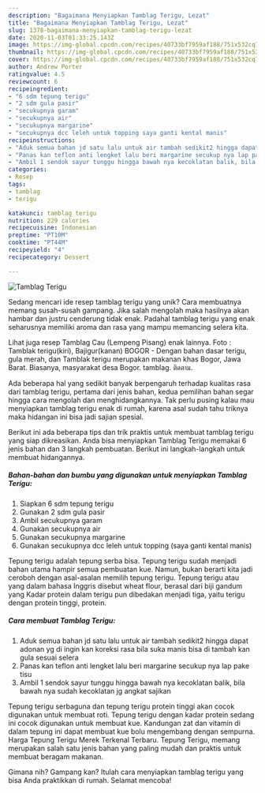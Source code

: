 ```yaml
---
description: "Bagaimana Menyiapkan Tamblag Terigu, Lezat"
title: "Bagaimana Menyiapkan Tamblag Terigu, Lezat"
slug: 1378-bagaimana-menyiapkan-tamblag-terigu-lezat
date: 2020-11-03T01:33:25.143Z
image: https://img-global.cpcdn.com/recipes/40733bf7959af188/751x532cq70/tamblag-terigu-foto-resep-utama.jpg
thumbnail: https://img-global.cpcdn.com/recipes/40733bf7959af188/751x532cq70/tamblag-terigu-foto-resep-utama.jpg
cover: https://img-global.cpcdn.com/recipes/40733bf7959af188/751x532cq70/tamblag-terigu-foto-resep-utama.jpg
author: Andrew Porter
ratingvalue: 4.5
reviewcount: 6
recipeingredient:
- "6 sdm tepung terigu"
- "2 sdm gula pasir"
- "secukupnya garam"
- "secukupnya air"
- "secukupnya margarine"
- "secukupnya dcc leleh untuk topping saya ganti kental manis"
recipeinstructions:
- "Aduk semua bahan jd satu lalu untuk air tambah sedikit2 hingga dapat adonan yg di ingin kan koreksi rasa bila suka manis bisa di tambah kan gula sesuai selera"
- "Panas kan teflon anti lengket lalu beri margarine secukup nya lap pake tisu"
- "Ambil 1 sendok sayur tunggu hingga bawah nya kecoklatan balik, bila bawah nya sudah kecoklatan jg angkat sajikan"
categories:
- Resep
tags:
- tamblag
- terigu

katakunci: tamblag terigu 
nutrition: 229 calories
recipecuisine: Indonesian
preptime: "PT10M"
cooktime: "PT44M"
recipeyield: "4"
recipecategory: Dessert

---
```



![Tamblag Terigu](https://img-global.cpcdn.com/recipes/40733bf7959af188/751x532cq70/tamblag-terigu-foto-resep-utama.jpg)

Sedang mencari ide resep tamblag terigu yang unik? Cara membuatnya memang susah-susah gampang. Jika salah mengolah maka hasilnya akan hambar dan justru cenderung tidak enak. Padahal tamblag terigu yang enak seharusnya memiliki aroma dan rasa yang mampu memancing selera kita.

Lihat juga resep Tamblag Cau (Lempeng Pisang) enak lainnya. Foto : Tamblak terigu(kiri), Bajigur(kanan) BOGOR - Dengan bahan dasar terigu, gula merah, dan Tamblak terigu merupakan makanan khas Bogor, Jawa Barat. Biasanya, masyarakat desa Bogor. tamblag. ติดตาม.

Ada beberapa hal yang sedikit banyak berpengaruh terhadap kualitas rasa dari tamblag terigu, pertama dari jenis bahan, kedua pemilihan bahan segar hingga cara mengolah dan menghidangkannya. Tak perlu pusing kalau mau menyiapkan tamblag terigu enak di rumah, karena asal sudah tahu triknya maka hidangan ini bisa jadi sajian spesial.


Berikut ini ada beberapa tips dan trik praktis untuk membuat tamblag terigu yang siap dikreasikan. Anda bisa menyiapkan Tamblag Terigu memakai 6 jenis bahan dan 3 langkah pembuatan. Berikut ini langkah-langkah untuk membuat hidangannya.

<!--inarticleads1-->

##### Bahan-bahan dan bumbu yang digunakan untuk menyiapkan Tamblag Terigu:

1. Siapkan 6 sdm tepung terigu
1. Gunakan 2 sdm gula pasir
1. Ambil secukupnya garam
1. Gunakan secukupnya air
1. Gunakan secukupnya margarine
1. Gunakan secukupnya dcc leleh untuk topping (saya ganti kental manis)


Tepung terigu adalah tepung serba bisa. Tepung terigu sudah menjadi bahan utama hampir semua pembuatan kue. Namun, bukan berarti kita jadi ceroboh dengan asal-asalan memilih tepung terigu. Tepung terigu atau yang dalam bahasa Inggris disebut wheat flour, berasal dari biji gandum yang Kadar protein dalam terigu pun dibedakan menjadi tiga, yaitu terigu dengan protein tinggi, protein. 

<!--inarticleads2-->

##### Cara membuat Tamblag Terigu:

1. Aduk semua bahan jd satu lalu untuk air tambah sedikit2 hingga dapat adonan yg di ingin kan koreksi rasa bila suka manis bisa di tambah kan gula sesuai selera
1. Panas kan teflon anti lengket lalu beri margarine secukup nya lap pake tisu
1. Ambil 1 sendok sayur tunggu hingga bawah nya kecoklatan balik, bila bawah nya sudah kecoklatan jg angkat sajikan


Tepung terigu serbaguna dan tepung terigu protein tinggi akan cocok digunakan untuk membuat roti. Tepung terigu dengan kadar protein sedang ini cocok digunakan untuk membuat kue. Kandungan zat dan vitamin di dalam tepung ini dapat membuat kue bolu mengembang dengan sempurna. Harga Tepung Terigu Merek Terkenal Terbaru. Tepung Terigu, memang merupakan salah satu jenis bahan yang paling mudah dan praktis untuk membuat beragam makanan. 

Gimana nih? Gampang kan? Itulah cara menyiapkan tamblag terigu yang bisa Anda praktikkan di rumah. Selamat mencoba!
